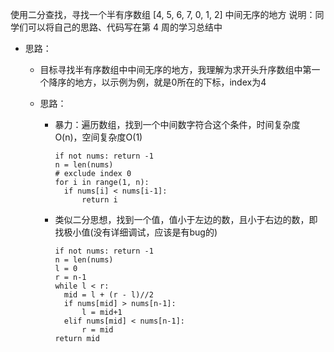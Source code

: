 使用二分查找，寻找一个半有序数组 [4, 5, 6, 7, 0, 1, 2] 中间无序的地方
说明：同学们可以将自己的思路、代码写在第 4 周的学习总结中



- 思路：

  - 目标寻找半有序数组中中间无序的地方，我理解为求开头升序数组中第一个降序的地方，以示例为例，就是0所在的下标，index为4

  - 思路：

    - 暴力：遍历数组，找到一个中间数字符合这个条件，时间复杂度O(n)，空间复杂度O(1)

      ```
      if not nums: return -1
      n = len(nums)
      # exclude index 0
      for i in range(1, n):
      	if nums[i] < nums[i-1]:
      		return i	 
      ```

    - 类似二分思想，找到一个值，值小于左边的数，且小于右边的数，即找极小值(没有详细调试，应该是有bug的)

      ```
      if not nums: return -1
      n = len(nums)
      l = 0
      r = n-1
      while l < r:
      	mid = l + (r - l)//2
      	if nums[mid] > nums[n-1]:
      		l = mid+1
      	elif nums[mid] < nums[n-1]:
      		r = mid
      return mid
      		
      ```

      